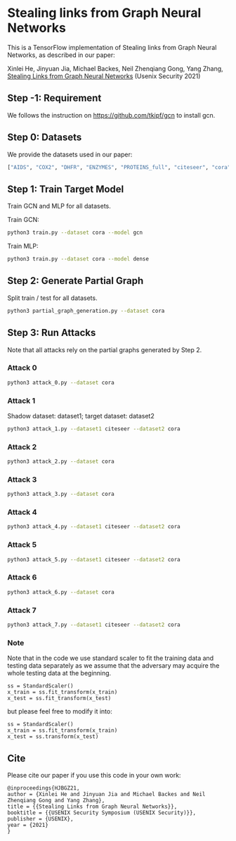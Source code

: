 # Stealing links from Graph Neural Networks

This is a TensorFlow implementation of Stealing links from Graph Neural Networks, as described in our paper:

Xinlei He, Jinyuan Jia, Michael Backes, Neil Zhenqiang Gong, Yang Zhang, [Stealing Links from Graph Neural Networks](https://arxiv.org/abs/2005.02131) (Usenix Security 2021)
## Step -1: Requirement

We follows the instruction on https://github.com/tkipf/gcn to install gcn.

## Step 0: Datasets

We provide the datasets used in our paper: 

```bash
["AIDS", "COX2", "DHFR", "ENZYMES", "PROTEINS_full", "citeseer", "cora", "pubmed"]
```

## Step 1: Train Target Model

Train GCN and MLP for all datasets.

Train GCN: 

```bash
python3 train.py --dataset cora --model gcn
```

Train MLP: 

```bash
python3 train.py --dataset cora --model dense
```

## Step 2: Generate Partial Graph
Split train / test for all datasets.

```bash
python3 partial_graph_generation.py --dataset cora
```

## Step 3: Run Attacks
Note that all attacks rely on the partial graphs generated by Step 2.
### Attack 0
```bash
python3 attack_0.py --dataset cora
```

### Attack 1
Shadow dataset: dataset1; target dataset: dataset2

```bash
python3 attack_1.py --dataset1 citeseer --dataset2 cora
```

### Attack 2
```bash
python3 attack_2.py --dataset cora
```

### Attack 3
```bash
python3 attack_3.py --dataset cora
```

### Attack 4
```bash
python3 attack_4.py --dataset1 citeseer --dataset2 cora
```

### Attack 5
```bash
python3 attack_5.py --dataset1 citeseer --dataset2 cora
```

### Attack 6
```bash
python3 attack_6.py --dataset cora
```

### Attack 7
```bash
python3 attack_7.py --dataset1 citeseer --dataset2 cora
```


### Note
Note that in the code we use standard scaler to fit the training data and testing data separately as we assume that the adversary may acquire the whole testing data at the beginning. 

```
ss = StandardScaler()
x_train = ss.fit_transform(x_train)
x_test = ss.fit_transform(x_test)
```

but please feel free to modify it into:
```
ss = StandardScaler()
x_train = ss.fit_transform(x_train)
x_test = ss.transform(x_test)
```

## Cite

Please cite our paper if you use this code in your own work:

```
@inproceedings{HJBGZ21,
author = {Xinlei He and Jinyuan Jia and Michael Backes and Neil Zhenqiang Gong and Yang Zhang},
title = {{Stealing Links from Graph Neural Networks}},
booktitle = {{USENIX Security Symposium (USENIX Security)}},
publisher = {USENIX},
year = {2021}
}
```